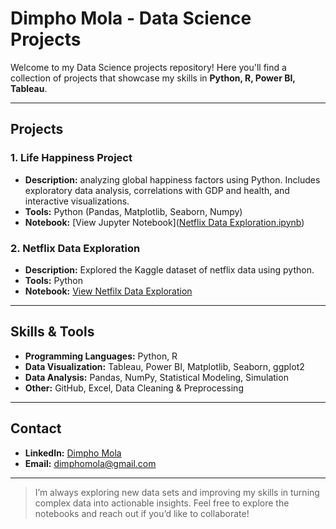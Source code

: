 # Dimpho Mola - Data Science Projects

Welcome to my Data Science projects repository! Here you'll find a collection of projects that showcase my skills in **Python, R, Power BI, Tableau**.

---

## Projects

### 1. Life Happiness Project
- **Description:** analyzing global happiness factors using Python. Includes exploratory data analysis, correlations with GDP and health, and interactive visualizations.
- **Tools:** Python (Pandas, Matplotlib, Seaborn, Numpy)
- **Notebook:** [View Jupyter Notebook]([Netflix Data Exploration.ipynb](https://github.com/Sebo1704/data-science-projects-1/blob/main/Life%20Happiness%20Project.ipynb))

### 2. Netflix Data Exploration
- **Description:** Explored the Kaggle dataset of netflix data using python.
- **Tools:** Python 
- **Notebook:** [View Netfilx Data Exploration](https://github.com/Sebo1704/data-science-projects-1/blob/main/Life%20Happiness%20Project.ipynb)

---

## Skills & Tools
- **Programming Languages:** Python, R  
- **Data Visualization:** Tableau, Power BI, Matplotlib, Seaborn, ggplot2  
- **Data Analysis:** Pandas, NumPy, Statistical Modeling, Simulation  
- **Other:** GitHub, Excel, Data Cleaning & Preprocessing  

---

## Contact
- **LinkedIn:** [Dimpho Mola](https://www.linkedin.com/in/dimpho-mola-86a49522a)  
- **Email:** dimphomola@gmail.com  

---

> I’m always exploring new data sets and improving my skills in turning complex data into actionable insights. Feel free to explore the notebooks and reach out if you’d like to collaborate!

